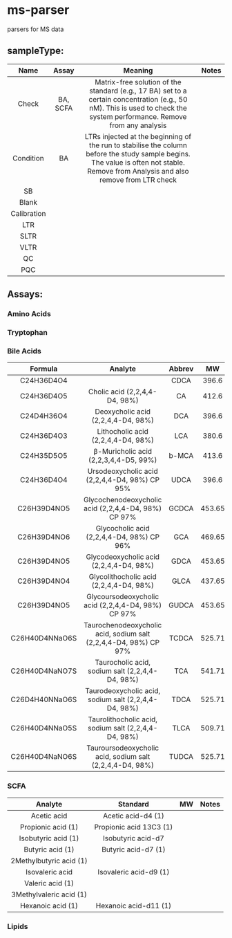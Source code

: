 # ms-parser
parsers for MS data


## sampleType:
|Name|Assay|Meaning|Notes|
|:--:|:--:|:--:|:--:|
|Check|BA, SCFA| Matrix-free solution of the standard (e.g., 17 BA) set to a certain concentration (e.g., 50 nM). This is used to check the system performance. Remove from any analysis||
|Condition|BA|LTRs injected at the beginning of the run to stabilise the column before the study sample begins. The value is often not stable. Remove from Analysis and also remove from LTR check||
|SB||||
|Blank||||
|Calibration||||
|LTR||||
|SLTR||||
|VLTR||||
|QC||||
|PQC||||

## Assays:

### Amino Acids

### Tryptophan

### Bile Acids
|Formula|Analyte|Abbrev|MW|
|:--:|:--:|:--:|:--:|
|C24H36D4O4|		|CDCA|	396.6|
|C24H36D4O5|	Cholic acid (2,2,4,4-D4, 98%)| 	CA	|412.6|
|C24D4H36O4|	Deoxycholic acid (2,2,4,4-D4, 98%)| 	DCA|	396.6|
|C24H36D4O3|	Lithocholic acid (2,2,4,4-D4, 98%)| 	LCA	|380.6|
|C24H35D5O5|	β-Muricholic acid (2,2,3,4,4-D5, 99%)| 	b-MCA	|413.6|
|C24H36D4O4|	Ursodeoxycholic acid (2,2,4,4-D4, 98%) CP 95%| 	UDCA|	396.6|
|C26H39D4NO5|	Glycochenodeoxycholic acid (2,2,4,4-D4, 98%) CP 97%| 	GCDCA	|453.65|
|C26H39D4NO6|	Glycocholic acid (2,2,4,4-D4, 98%) CP 96% 	|GCA	|469.65|
|C26H39D4NO5|	Glycodeoxycholic acid (2,2,4,4-D4, 98%) 	|GDCA|	453.65|
|C26H39D4NO4|	Glycolithocholic acid (2,2,4,4-D4, 98%) 	|GLCA|	437.65|
|C26H39D4NO5|	Glycoursodeoxycholic acid (2,2,4,4-D4, 98%) CP 97% 	|GUDCA	|453.65|
|C26H40D4NNaO6S|	Taurochenodeoxycholic acid, sodium salt (2,2,4,4-D4, 98%) CP 97% 	|TCDCA|	525.71|
|C26H40D4NaNO7S|	Taurocholic acid, sodium salt (2,2,4,4-D4, 98%) 	|TCA|	541.71|
|C26D4H40NNaO6S|	Taurodeoxycholic acid, sodium salt (2,2,4,4-D4, 98%) 	|TDCA|	525.71|
|C26H40D4NNaO5S|	Taurolithocholic acid, sodium salt (2,2,4,4-D4, 98%) 	|TLCA	|509.71|
|C26H40D4NaNO6S|	Tauroursodeoxycholic acid, sodium salt (2,2,4,4-D4, 98%) |	TUDCA	|525.71|

### SCFA

|Analyte|Standard|MW|Notes|
|:--:|:--:|:--:|:--:|
|Acetic acid|Acetic acid-d4 (1)|||
|Propionic acid (1)|Propionic acid 13C3 (1)|||
|Isobutyric acid (1)|Isobutyric acid-d7|||
|Butyric acid (1)|Butyric acid-d7 (1)|||
|2Methylbutyric acid (1)||||
|Isovaleric acid|Isovaleric acid-d9 (1)|||
|Valeric acid (1)||||
|3Methylvaleric acid (1)||||
|Hexanoic acid (1)|Hexanoic acid-d11 (1)|||

### Lipids



